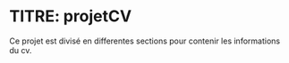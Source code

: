 # TITRE: projetCV
Ce projet est divisé en differentes sections pour contenir les informations du cv.
